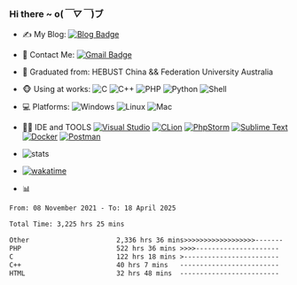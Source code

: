 ### Hi there  ~ o(*￣▽￣*)ブ
- ✍ My Blog: [![Blog Badge](https://img.shields.io/badge/Blog-https%3A%2F%2Fblog.jiawei.xin-yellowgreen)](https://blog.jiawei.xin)

- 📧 Contact Me:
  [![Gmail Badge](https://img.shields.io/badge/-xinjiawei@mb6.top-c14438?style=plastic&logo=Gmail&logoColor=white&link=mailto:xinjiawei@mb6.top)](mailto:xinjiawei@mb6.top)

- 🏢 Graduated from: HEBUST China && Federation University Australia

- 🐵 Using at works:
  ![C](https://img.shields.io/badge/-C-394989?style=plastic&logo=c)
  ![C++](https://img.shields.io/badge/-C++-00599C?style=plastic&logo=cplusplus)
  ![PHP](https://img.shields.io/badge/-php-394989?style=plastic&logo=php)
  ![Python](https://img.shields.io/badge/-python-394989?style=plastic&logo=python)
  ![Shell](https://img.shields.io/badge/-Shell-blasck?style=plastic&logo=Shell)

- 💻 Platforms:
  ![Windows](https://img.shields.io/badge/Windows-0078D6?style=plastic&logo=windows&logoColor=white)
  ![Linux](https://img.shields.io/badge/Linux-FCC624?style=plastic&logo=linux&logoColor=black)
  ![Mac](https://img.shields.io/badge/macOS-ffffff?style=plastic&logo=macos&logoColor=black)
  
- 👩‍💻 IDE and TOOLS
  [![Visual Studio](https://custom-icon-badges.demolab.com/badge/Visual%20Studio-5C2D91.svg?&logo=visual-studio&logoColor=white)](#)
  [![CLion](https://img.shields.io/badge/CLion-000?logo=clion&logoColor=fff&)](#)
  [![PhpStorm](https://img.shields.io/badge/PhpStorm-000?logo=phpstorm&logoColor=fff)](#)
  [![Sublime Text](https://img.shields.io/badge/Sublime%20Text-%23575757.svg?logo=sublime-text&logoColor=important)](#)
  [![Docker](https://img.shields.io/badge/Docker-2496ED?logo=docker&logoColor=fff)](#)
  [![Postman](https://img.shields.io/badge/-Postman-black?logo=postman)](#)
  
- ![stats](https://github-readme-stats.vercel.app/api?username=xinjiawei)
- [![wakatime](https://wakatime.com/badge/user/60583d7f-15e9-49c1-b4eb-dd05e1ccec37.svg)](https://wakatime.com/@60583d7f-15e9-49c1-b4eb-dd05e1ccec37)
- 📊
<!--START_SECTION:waka-->

```txt
From: 08 November 2021 - To: 18 April 2025

Total Time: 3,225 hrs 25 mins

Other                      2,336 hrs 36 mins>>>>>>>>>>>>>>>>>>-------   72.44 %
PHP                        522 hrs 36 mins >>>>---------------------   16.20 %
C                          122 hrs 18 mins >------------------------   03.79 %
C++                        40 hrs 7 mins   -------------------------   01.24 %
HTML                       32 hrs 48 mins  -------------------------   01.02 %
```

<!--END_SECTION:waka-->
